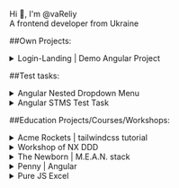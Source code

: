 Hi 👋, I'm @vaReliy  
A frontend developer from Ukraine  

##Own Projects:

<details>
  <summary>Login-Landing | Demo Angular Project</summary>

  ```
This project is a demonstration of an Angular application with routing.
It showcases a simple project structure with three routes: '' (empty), /home, and /login.
Find more in the repo in README.
  ```

* [Repo 💾](https://github.com/vaReliy/login-landing)  
* [Demo 🌐](https://vareliy.github.io/login-landing/)
</details>


##Test tasks:  

<details>
  <summary>Angular Nested Dropdown Menu</summary>

  ```
Home Assignment: Dynamic nested menus
Please create an angular application
Use Bootstrap to design the menus button + icon
Create components for menu + menu item
Create a nested array for menu item `title: string, icon: string, route: string, children: MenuItem[]`
Create navigation for pages
Change menu view on mobile (tablet)
  ```

* [Repo 💾](https://github.com/vaReliy/testtask-nested-dropdown-menu-testtask/)  
* [Demo 🌐](https://vareliy.github.io/testtask-nested-dropdown-menu-testtask/)
</details>

<details>
  <summary>Angular STMS Test Task</summary>

  ```
A button on each route: orders, patients should fetch data from a mock API
    Orders: https://api.mocki.io/v2/79fb05cb
    Patients: https://api.mocki.io/v2/51597ef3

* The result should be displayed in a list
* A button to "add to follow list" should appear on each item row
* Add a third route that shows the items the user added to their follow list (item can't be duplicated in the follow list, item should be marked that it's in the follow list)
* In the follow-list route - a button on each item should remove the item from the list
* Bonus: The list should be filterable by a form input that filters by firstName (patient) / orderName (order)
* Bonus: Please make it look nice
  ```

* [Repo 💾](https://github.com/vaReliy/stms-test-task-3)  
* [Demo 🌐](https://vareliy.github.io/stms-test-task-3/)
</details>

##Education Projects/Courses/Workshops:

<details>
  <summary>Acme Rockets | tailwindcss tutorial</summary>

  ```
The tailwindcss tutorial of mock 'Acme Rockets' company
  ```

* [Repo 💾](https://github.com/vaReliy/tailwindcss-tutorial-acme-rockets)  
* [Demo 🌐](https://vareliy.github.io/tailwindcss-tutorial-acme-rockets/)
</details>

<details>
  <summary>Workshop of NX DDD</summary>

  ```
A simple NX project structure example of Domain Driven Development.
Find more in the repo in README.
  ```

* [Repo 💾](https://github.com/vaReliy/nx-ddd-tags-workshop)  
* There is no demo available.
</details>

<details>
  <summary>The Newborn | M.E.A.N. stack</summary>

  ```
The Newborn - is education project, based on M.E.A.N. stack (Mongo Express Angular Nodejs).  
Udemy course.
  ```

* [Repo 💾](https://github.com/vaReliy/fullstack-mean)  
* There is no demo available.
</details>

<details>
  <summary>Penny | Angular</summary>

  ```
The simple educational project of Angular.
Udemy course.
  ```

* [Repo 💾](https://github.com/vaReliy/penny)  
* There is no demo available.
</details>

<details>
  <summary>Pure JS Excel</summary>

  ```
The educational simplified excel-app, develop on pure JavaScript.
  ```

* [Repo 💾](https://github.com/vaReliy/pure-js-excel)  
* [Demo 🌐](https://vareliy.github.io/pure-js-excel/)
</details>

